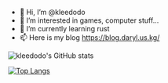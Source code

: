 - 👋 Hi, I’m @kleedodo
- 👀 I’m interested in games, computer stuff...
- 🌱 I’m currently learning rust
- 📫 Here is my blog https://blog.daryl.us.kg/

![kleedodo's GitHub stats](https://github-readme-stats.vercel.app/api?username=kleedodo&show_icons=true&theme=radical&locale=cn)

[![Top Langs](https://github-readme-stats.vercel.app/api/top-langs/?username=kleedodo&layout=donut)](https://github.com/anuraghazra/github-readme-stats)